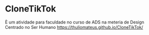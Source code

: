 # CloneTikTok
È um atividade para faculdade no curso de ADS na meteria de Design Centrado no Ser Humano
https://thuliomateus.github.io/CloneTikTok/
